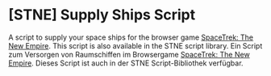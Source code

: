 # [STNE] Supply Ships Script
A script to supply your space ships for the browser game [SpaceTrek: The New Empire](https://game.en.stne.net). This script is also available in the STNE script library.
Ein Script zum Versorgen von Raumschiffen im Browsergame [SpaceTrek: The New Empire](https://game.stne.net). Dieses Script ist auch in der STNE Script-Bibliothek verfügbar.